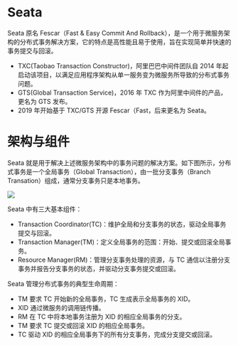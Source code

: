 # Seata

Seata 原名 Fescar（Fast & Easy Commit And Rollback），是一个用于微服务架构的分布式事务解决方案，它的特点是高性能且易于使用，旨在实现简单并快速的事务提交与回滚。

- TXC(Taobao Transaction Constructor)，阿里巴巴中间件团队自 2014 年起启动该项目，以满足应用程序架构从单一服务变为微服务所导致的分布式事务问题。
- GTS(Global Transaction Service)，2016 年 TXC 作为阿里中间件的产品，更名为 GTS 发布。
- 2019 年开始基于 TXC/GTS 开源 Fescar（Fast，后来更名为 Seata。

# 架构与组件

Seata 就是用于解决上述微服务架构中的事务问题的解决方案。如下图所示，分布式事务是一个全局事务（Global Transaction），由一批分支事务（Branch Transation）组成，通常分支事务只是本地事务。

![](https://i.postimg.cc/v80hf94D/image.png)

Seata 中有三大基本组件：

- Transaction Coordinator(TC)：维护全局和分支事务的状态，驱动全局事务提交与回滚。
- Transaction Manager(TM)：定义全局事务的范围：开始、提交或回滚全局事务。
- Resource Manager(RM)：管理分支事务处理的资源，与 TC 通信以注册分支事务并报告分支事务的状态，并驱动分支事务提交或回滚。

Seata 管理分布式事务的典型生命周期：

- TM 要求 TC 开始新的全局事务，TC 生成表示全局事务的 XID。
- XID 通过微服务的调用链传播。
- RM 在 TC 中将本地事务注册为 XID 的相应全局事务的分支。
- TM 要求 TC 提交或回滚 XID 的相应全局事务。
- TC 驱动 XID 的相应全局事务下的所有分支事务，完成分支提交或回滚。
